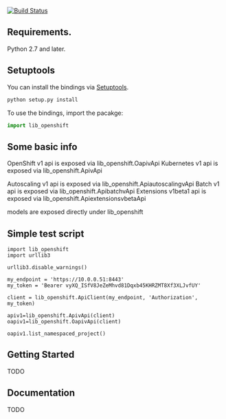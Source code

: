 [![Build Status](https://travis-ci.org/ftl-toolbox/lib_openshift.svg?branch=master)](https://travis-ci.org/ftl-toolbox/lib_openshift)

## Requirements.
Python 2.7 and later.

## Setuptools
You can install the bindings via [Setuptools](http://pypi.python.org/pypi/setuptools).

```sh
python setup.py install
```

To use the bindings, import the pacakge:

```python
import lib_openshift
```

## Some basic info

OpenShift v1 api is exposed via lib_openshift.OapivApi
Kubernetes v1 api is exposed via lib_openshift.ApivApi

Autoscaling v1 api is exposed via lib_openshift.ApiautoscalingvApi
Batch v1 api is exposed via lib_openshift.ApibatchvApi
Extensions v1beta1 api is exposed via lib_openshift.ApiextensionsvbetaApi

models are exposed directly under lib_openshift

## Simple test script

```
import lib_openshift
import urllib3

urllib3.disable_warnings()

my_endpoint = 'https://10.0.0.51:8443'
my_token = 'Bearer vyXQ_ISfV8JeZeMhvd81Dqxb45KHRZMT8Xf3XLJvfUY'

client = lib_openshift.ApiClient(my_endpoint, 'Authorization', my_token)

apiv1=lib_openshift.ApivApi(client)
oapiv1=lib_openshift.OapivApi(client)

oapiv1.list_namespaced_project()
```

## Getting Started

TODO


## Documentation

TODO
